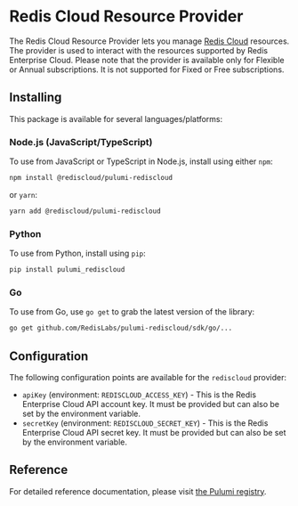 # Redis Cloud Resource Provider

The Redis Cloud Resource Provider lets you manage [Redis Cloud](https://redislabs.com/redis-enterprise-cloud/overview) resources. The provider is used to interact with the resources supported by Redis Enterprise Cloud. Please note that the provider is available only for Flexible or Annual subscriptions. It is not supported for Fixed or Free subscriptions.

## Installing

This package is available for several languages/platforms:

### Node.js (JavaScript/TypeScript)

To use from JavaScript or TypeScript in Node.js, install using either `npm`:

```bash
npm install @rediscloud/pulumi-rediscloud
```

or `yarn`:

```bash
yarn add @rediscloud/pulumi-rediscloud
```

### Python

To use from Python, install using `pip`:

```bash
pip install pulumi_rediscloud
```

### Go

To use from Go, use `go get` to grab the latest version of the library:

```bash
go get github.com/RedisLabs/pulumi-rediscloud/sdk/go/...
```

## Configuration

The following configuration points are available for the `rediscloud` provider:

- `apiKey` (environment: `REDISCLOUD_ACCESS_KEY`) - This is the Redis Enterprise Cloud API account key. It must be provided but can also be set by the environment variable.
- `secretKey` (environment: `REDISCLOUD_SECRET_KEY`) - This is the Redis Enterprise Cloud API secret key. It must be provided but can also be set by the environment variable.

## Reference

For detailed reference documentation, please visit [the Pulumi registry](https://www.pulumi.com/registry/packages/rediscloud/api-docs/).
